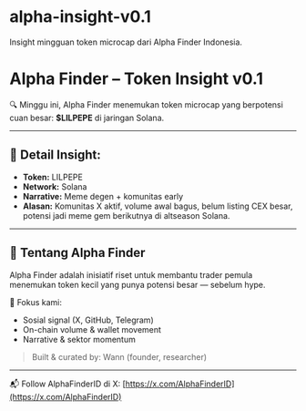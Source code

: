 # alpha-insight-v0.1
Insight mingguan token microcap dari Alpha Finder Indonesia.
# Alpha Finder – Token Insight v0.1

🔍 Minggu ini, Alpha Finder menemukan token microcap yang berpotensi cuan besar: **$LILPEPE** di jaringan Solana.

---

## 📌 Detail Insight:

- **Token:** LILPEPE
- **Network:** Solana
- **Narrative:** Meme degen + komunitas early
- **Alasan:** Komunitas X aktif, volume awal bagus, belum listing CEX besar, potensi jadi meme gem berikutnya di altseason Solana.

---

## 🧠 Tentang Alpha Finder

Alpha Finder adalah inisiatif riset untuk membantu trader pemula menemukan token kecil yang punya potensi besar — sebelum hype.

🧪 Fokus kami:
- Sosial signal (X, GitHub, Telegram)
- On-chain volume & wallet movement
- Narrative & sektor momentum

> Built & curated by: Wann (founder, researcher)

---

📬 Follow AlphaFinderID di X: [https://x.com/AlphaFinderID](https://x.com/AlphaFinderID)
